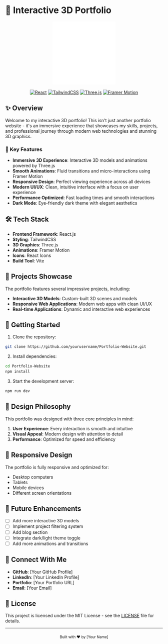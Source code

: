 # 🚀 Interactive 3D Portfolio

<div align="center">
  <img src="public/logo.svg" alt="Portfolio Logo" width="200"/>
  
  [![React](https://img.shields.io/badge/React-20232A?style=for-the-badge&logo=react&logoColor=61DAFB)](https://reactjs.org/)
  [![TailwindCSS](https://img.shields.io/badge/Tailwind_CSS-38B2AC?style=for-the-badge&logo=tailwind-css&logoColor=white)](https://tailwindcss.com/)
  [![Three.js](https://img.shields.io/badge/Three.js-000000?style=for-the-badge&logo=three.js&logoColor=white)](https://threejs.org/)
  [![Framer Motion](https://img.shields.io/badge/Framer_Motion-000000?style=for-the-badge&logo=framer&logoColor=white)](https://www.framer.com/motion/)
</div>

## ✨ Overview

Welcome to my interactive 3D portfolio! This isn't just another portfolio website - it's an immersive experience that showcases my skills, projects, and professional journey through modern web technologies and stunning 3D graphics.

### 🌟 Key Features

- **Immersive 3D Experience**: Interactive 3D models and animations powered by Three.js
- **Smooth Animations**: Fluid transitions and micro-interactions using Framer Motion
- **Responsive Design**: Perfect viewing experience across all devices
- **Modern UI/UX**: Clean, intuitive interface with a focus on user experience
- **Performance Optimized**: Fast loading times and smooth interactions
- **Dark Mode**: Eye-friendly dark theme with elegant aesthetics

## 🛠️ Tech Stack

- **Frontend Framework**: React.js
- **Styling**: TailwindCSS
- **3D Graphics**: Three.js
- **Animations**: Framer Motion
- **Icons**: React Icons
- **Build Tool**: Vite

## 🎯 Projects Showcase

The portfolio features several impressive projects, including:

- **Interactive 3D Models**: Custom-built 3D scenes and models
- **Responsive Web Applications**: Modern web apps with clean UI/UX
- **Real-time Applications**: Dynamic and interactive web experiences

## 🚀 Getting Started

1. Clone the repository:
```bash
git clone https://github.com/yourusername/Portfolio-Website.git
```

2. Install dependencies:
```bash
cd Portfolio-Website
npm install
```

3. Start the development server:
```bash
npm run dev
```


## 🎨 Design Philosophy

This portfolio was designed with three core principles in mind:

1. **User Experience**: Every interaction is smooth and intuitive
2. **Visual Appeal**: Modern design with attention to detail
3. **Performance**: Optimized for speed and efficiency

## 📱 Responsive Design

The portfolio is fully responsive and optimized for:
- Desktop computers
- Tablets
- Mobile devices
- Different screen orientations

## 🎯 Future Enhancements

- [ ] Add more interactive 3D models
- [ ] Implement project filtering system
- [ ] Add blog section
- [ ] Integrate dark/light theme toggle
- [ ] Add more animations and transitions

## 🤝 Connect With Me

- **GitHub**: [Your GitHub Profile]
- **LinkedIn**: [Your LinkedIn Profile]
- **Portfolio**: [Your Portfolio URL]
- **Email**: [Your Email]

## 📝 License

This project is licensed under the MIT License - see the [LICENSE](LICENSE) file for details.

---

<div align="center">
  <sub>Built with ❤️ by [Your Name]</sub>
</div>
